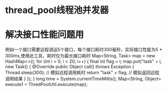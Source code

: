 # thread_pool线程池并发器

# 解决接口性能问题用

例如一个接口需要远程调运5个接口，每个接口耗时300毫秒，实际接口性能为5 * 300ms,使用此工具，耗时仅为最长接口耗时
Map<String, Task> map = new HashMap<>();
		for (int i = 0; i < 20; i++) {
			final int flag = i;
			map.put("task" + i, new Task() {
				@Override
				public Object call() throws Exception {
					Thread.sleep(300); // 模拟远程调用耗时
					return "task" + flag; // 模拟返回远程调用结果
				}
			});
		}
		long time = System.currentTimeMillis();
		Map<String, Object> execute1 = ThredPoolUtil.execute(map);
